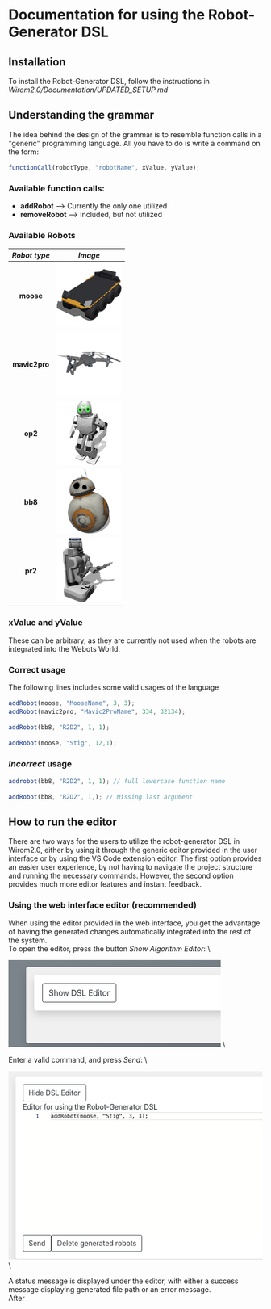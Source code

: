 # Documentation for using the Robot-Generator DSL

## Installation
To install the Robot-Generator DSL, follow the instructions in *Wirom2.0/Documentation/UPDATED_SETUP.md*


## Understanding the grammar
The idea behind the design of the grammar is to resemble function calls in a "generic" programming language. All you have to do is write a command on the form: 
```javascript
functionCall(robotType, "robotName", xValue, yValue);
```


### Available function calls:
- **addRobot** --> Currently the only one utilized
- **removeRobot** --> Included, but not utilized


### Available Robots
| *Robot type*  |                *Image*                |
| :-----------: | :-----------------------------------: |
|   **moose**   |   ![](./robot_icons/moose_icon.png)   |
| **mavic2pro** | ![](./robot_icons/mavic2pro_icon.png) |
|    **op2**    |    ![](./robot_icons/op2_icon.png)    |
|    **bb8**    |    ![](./robot_icons/bb8_icon.png)    |
|    **pr2**    |    ![](./robot_icons/pr2_icon.png)    |


### xValue and yValue
These can be arbitrary, as they are currently not used when the robots are integrated into the Webots World.

### Correct usage
The following lines includes some valid usages of the language

```javascript
addRobot(moose, "MooseName", 3, 3);
addRobot(mavic2pro, "Mavic2ProName", 334, 32134);
```

```javascript
addRobot(bb8, "R2D2", 1, 1);
```
```javascript
addRobot(moose, "Stig", 12,1);
```

### *Incorrect* usage
```javascript
addrobot(bb8, "R2D2", 1, 1); // full lowercase function name
```
```javascript
addRobot(bb8, "R2D2", 1,); // Missing last argument
```



## How to run the editor
There are two ways for the users to utilize the robot-generator DSL in Wirom2.0, either by using it through the generic editor provided in the user interface or by using the VS Code extension editor. The first option provides an easier user experience, by not having to navigate the project structure and running the necessary commands. However, the second option provides much more editor features and instant feedback. 

### Using the web interface editor (recommended)
When using the editor provided in the web interface, you get the advantage of having the generated changes automatically integrated into the rest of the system. \
To open the editor, press the button *Show Algorithm Editor*: \

![](./usage_screenshots/show_dsl_editor_button.png) \

Enter a valid command, and press *Send*: \

![](./usage_screenshots/dsl_editor.png) \

A status message is displayed under the editor, with either a success message displaying generated file path or an error message. \
After 





